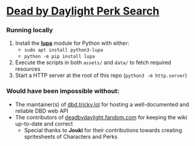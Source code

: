 # [Dead by Daylight Perk Search](https://505e06b2.github.io/dbd-perk-search/)

### Running locally
1. Install the [**lupa**](https://pypi.org/project/lupa/) module for Python with either:
    - `sudo apt install python3-lupa`
    - `python -m pip install lupa`
1. Execute the scripts in both `assets/` and `data/` to fetch required resources
1. Start a HTTP server at the root of this repo (`python3 -m http.server`)

### Would have been impossible without:
- The maintainer(s) of [dbd.tricky.lol](https://dbd.tricky.lol/help/) for hosting a well-documented and reliable DBD web API
- The contributors of [deadbydaylight.fandom.com](https://deadbydaylight.fandom.com) for keeping the wiki up-to-date and correct
    - Special thanks to **Jouki** for their contributions towards creating spritesheets of Characters and Perks
